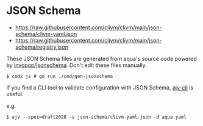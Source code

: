 # JSON Schema

* https://raw.githubusercontent.com/clivm/clivm/main/json-schema/clivm-yaml.json
* https://raw.githubusercontent.com/clivm/clivm/main/json-schema/registry.json

These JSON Schema files are generated from aqua's source code powered by [invopop/jsonschema](https://github.com/invopop/jsonschema).
Don't edit these files manually.

```console
$ cmdx js # go run ./cmd/gen-jsonschema
```

If you find a CLI tool to validate configuration with JSON Schema,
[ajv-cli](https://ajv.js.org/packages/ajv-cli.html) is useful.

e.g.

```console
$ ajv --spec=draft2020 -s json-schema/clivm-yaml.json -d aqua.yaml
```
